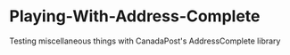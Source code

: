 # Playing-With-Address-Complete
Testing miscellaneous things with CanadaPost's AddressComplete library
